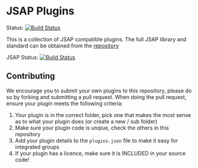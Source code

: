# JSAP Plugins
Status: [![Build Status](https://travis-ci.org/nickjillings/jsap-plugins.svg?branch=master)](https://travis-ci.org/nickjillings/jsap-plugins)

This is a collection of JSAP compatible plugins. The full JSAP library and standard can be obtained from the [repository](https://github.com/nickjillings/JSAP)

JSAP Status: [![Build Status](https://travis-ci.org/nickjillings/JSAP.svg?branch=master)](https://travis-ci.org/nickjillings/JSAP)

## Contributing
We encourage you to submit your own plugins to this repository, please do so by forking and submitting a pull request. When doing the pull request, ensure your plugin meets the following criteria:

1. Your plugin is in the correct folder, pick one that makes the most sense as to what your plugin does (or create a new / sub folder)
2. Make sure your plugin code is unqiue, check the others in this repository
3. Add your plugin details to the `plugins.json` file to make it easy for integrated groups
4. If your plugin has a licence, make sure it is INCLUDED in your source code!